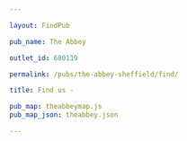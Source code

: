 ```yaml
---

layout: FindPub

pub_name: The Abbey

outlet_id: 680119

permalink: /pubs/the-abbey-sheffield/find/

title: Find us -

pub_map: theabbeymap.js
pub_map_json: theabbey.json

---
```




